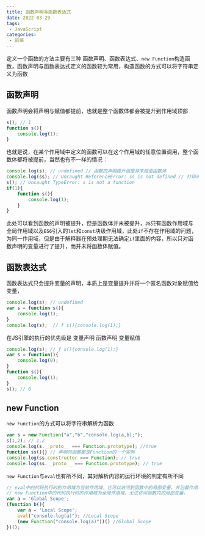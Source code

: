 ```yaml
---
title: 函数声明与函数表达式
date: 2022-03-29
tags:
 - JavaScript
categories:
 - 前端
--- 
```


定义一个函数的方法主要有三种 函数声明、函数表达式、`new Function`构造函数，函数声明与函数表达式定义的函数较为常用，构造函数的方式可以将字符串定义为函数

## 函数声明
函数声明会将声明与赋值都提前，也就是整个函数体都会被提升到作用域顶部

```JavaScript
s(); // 1
function s(){
    console.log(1);
}
```
也就是说，在某个作用域中定义的函数可以在这个作用域的任意位置调用，整个函数体都将被提前，当然也有不一样的情况：

```JavaScript
console.log(s); // undefined // 函数的声明提升但是并未赋值函数体
console.log(ss); // Uncaught ReferenceError: ss is not defined // 打印未定义的ss是为了对比说明函数的声明提升
s(); // Uncaught TypeError: s is not a function
if(1){
    function s(){
        console.log(1);
    }
}
```
此处可以看到函数的声明被提升，但是函数体并未被提升，`JS`只有函数作用域与全局作用域以及`ES6`引入的`let`和`const`块级作用域，此处`if`不存在作用域的问题，为同一作用域，但是由于解释器在预处理期无法确定`if`里面的内容，所以只对函数声明的变量进行了提升，而并未将函数体赋值。

## 函数表达式
函数表达式只会提升变量的声明，本质上是变量提升并将一个匿名函数对象赋值给变量，

```JavaScript
console.log(s); // undefined
var s = function s(){
    console.log(1);
}
console.log(s);  // f s(){console.log(1);}
```
在JS引擎的执行的优先级是 变量声明 函数声明 变量赋值

```JavaScript
console.log(s); // ƒ s(){console.log(1);}
var s = function(){
    console.log(0);
}
function s(){
    console.log(1);
}
s(); // 0
```

## new Function
`new Function`的方式可以将字符串解析为函数

```JavaScript
var s = new Function("a","b","console.log(a,b);");
s(1,2); // 1,2
console.log(s.__proto__ === Function.prototype); //true
function ss(){} // 声明的函数都是Function的一个实例
console.log(ss.constructor === Function); // true
console.log(ss.__proto__ === Function.prototype); // true
```
`new Function`与`eval`也有所不同，其对解析内容的运行环境的判定有所不同

```JavaScript
// eval中的代码执行时的作用域为当前作用域，它可以访问到函数中的局部变量，并沿着作用域链向上查找。
// new Function中的代码执行时的作用域为全局作用域，无法访问函数内的局部变量。
var a = 'Global Scope';
(function b(){
    var a = 'Local Scope';
    eval("console.log(a)"); //Local Scope
    (new Function("console.log(a)"))() //Global Scope
})();
```
